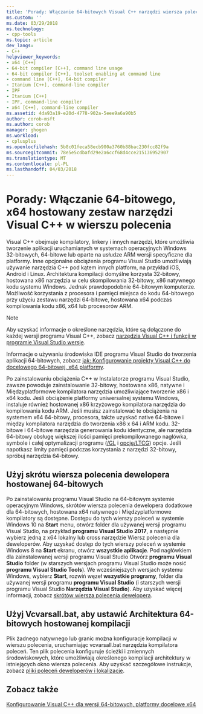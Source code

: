 ```yaml
---
title: 'Porady: Włączanie 64-bitowych Visual C++ narzędzi wiersza polecenia | Dokumentacja firmy Microsoft'
ms.custom: ''
ms.date: 03/29/2018
ms.technology:
- cpp-tools
ms.topic: article
dev_langs:
- C++
helpviewer_keywords:
- x64 [C++]
- 64-bit compiler [C++], command line usage
- 64-bit compiler [C++], toolset enabling at command line
- command line [C++], 64-bit compiler
- Itanium [C++], command-line compiler
- IPF
- Itanium [C++]
- IPF, command-line compiler
- x64 [C++], command-line compiler
ms.assetid: 4da93a19-e20d-4778-902a-5eee9a6a90b5
author: corob-msft
ms.author: corob
manager: ghogen
ms.workload:
- cplusplus
ms.openlocfilehash: 5b8c01feca58ecb900a3760b88bac230fcc82f9a
ms.sourcegitcommit: 78e5e5cdbafd29e2a6ccf68d4cce215136952907
ms.translationtype: MT
ms.contentlocale: pl-PL
ms.lasthandoff: 04/03/2018
---
```

# <a name="how-to-enable-a-64-bit-x64-hosted-visual-c-toolset-on-the-command-line"></a>Porady: Włączanie 64-bitowego, x64 hostowany zestaw narzędzi Visual C++ w wierszu polecenia

Visual C++ obejmuje kompilatory, linkery i innych narzędzi, które umożliwia tworzenie aplikacji uruchamianych w systemach operacyjnych Windows 32-bitowych, 64-bitowe lub oparte na usłudze ARM wersji specyficzne dla platformy. Inne opcjonalne obciążenia programu Visual Studio umożliwiają używanie narzędzia C++ pod kątem innych platform, na przykład iOS, Android i Linux. Architektura kompilacji domyślne korzysta 32-bitowy, hostowana x86 narzędzia w celu skompilowania 32-bitowy, x86 natywnego kodu systemu Windows. Jednak prawdopodobnie 64-bitowym komputerze. Możliwość korzystania z procesora i pamięci miejsca do kodu 64-bitowego przy użyciu zestawu narzędzi 64-bitowe, hostowana x64 podczas kompilowania kodu x86, x64 lub procesorów ARM.

> [!NOTE]
> Aby uzyskać informacje o określone narzędzia, które są dołączone do każdej wersji programu Visual C++, zobacz [narzędzia Visual C++ i funkcji w programie Visual Studio wersje](../ide/visual-cpp-tools-and-features-in-visual-studio-editions.md).
>
> Informacje o używaniu środowiska IDE programu Visual Studio do tworzenia aplikacji 64-bitowych, zobacz [jak: Konfigurowanie projekty Visual C++ do docelowego 64-bitowej, x64 platformy](../build/how-to-configure-visual-cpp-projects-to-target-64-bit-platforms.md).

Po zainstalowaniu obciążenia C++ w Instalatorze programu Visual Studio, zawsze powoduje zainstalowanie 32-bitowy, hostowana x86, natywne i Międzyplatformowe kompilatora narzędzia umożliwiające tworzenie x86 i x64 kodu. Jeśli obciążenie platformy uniwersalnej systemu Windows, instaluje również hostowanej x86 krzyżowego kompilatora narzędzia do kompilowania kodu ARM. Jeśli musisz zainstalować te obciążenia na systemem x64 64-bitowy, procesora, także uzyskać native 64-bitowe i między kompilatora narzędzia do tworzenia x86 x 64 i ARM kodu. 32-bitowe i 64-bitowe narzędzia generowania kodu identyczne, ale narzędzia 64-bitowy obsługę większej ilości pamięci prekompilowanego nagłówka, symbole i całej optymalizacji programu ([/GL](../build/reference/gl-whole-program-optimization.md) i [opcję/LTCG](../build/reference/ltcg-link-time-code-generation.md)) opcje. Jeśli napotkasz limity pamięci podczas korzystania z narzędzi 32-bitowy, spróbuj narzędzia 64-bitowy.

## <a name="use-a-64-bit-hosted-developer-command-prompt-shortcut"></a>Użyj skrótu wiersza polecenia dewelopera hostowanej 64-bitowych

Po zainstalowaniu programu Visual Studio na 64-bitowym systemie operacyjnym Windows, skrótów wiersza polecenia dewelopera dodatkowe dla 64-bitowych, hostowana x64 natywnego i Międzyplatformowe kompilatory są dostępne. Dostępu do tych wierszy poleceń w systemie Windows 10 na **Start** menu, otwórz folder dla używanej wersji programu Visual Studio, na przykład **programu Visual Studio 2017**, a następnie wybierz jedną z x64 lokalny lub cross narzędzie Wiersz polecenia dla deweloperów. Aby uzyskać dostęp do tych wierszy poleceń w systemie Windows 8 na **Start** ekranu, otwórz **wszystkie aplikacje**. Pod nagłówkiem dla zainstalowanej wersji programu Visual Studio Otwórz **programu Visual Studio** folder (w starszych wersjach programu Visual Studio może nosić **programu Visual Studio Tools**). We wcześniejszych wersjach systemu Windows, wybierz **Start**, rozwiń węzeł **wszystkie programy**, folder dla używanej wersji programu **programu Visual Studio** (i starszych wersji programu Visual Studio  **Narzędzia Visual Studio**). Aby uzyskać więcej informacji, zobacz [skrótów wiersza polecenia dewelopera](../build/building-on-the-command-line.md#developer-command-prompt-shortcuts).

## <a name="use-vcvarsallbat-to-set-a-64-bit-hosted-build-architecture"></a>Użyj Vcvarsall.bat, aby ustawić Architektura 64-bitowych hostowanej kompilacji

Plik żadnego natywnego lub granic można konfiguracje kompilacji w wierszu polecenia, uruchamiając vcvarsall.bat narzędzia kompilatora poleceń. Ten plik polecenia konfiguruje ścieżki i zmiennych środowiskowych, które umożliwiają określonego kompilacji architektury w istniejących okno wiersza polecenia. Aby uzyskać szczegółowe instrukcje, zobacz [pliki poleceń deweloperów i lokalizacje](../build/building-on-the-command-line.md#developer-command-files-and-locations).

## <a name="see-also"></a>Zobacz także

[Konfigurowanie Visual C++ dla wersji 64-bitowych, platformy docelowe x64](../build/configuring-programs-for-64-bit-visual-cpp.md)<br/>
